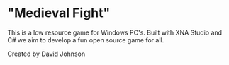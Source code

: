 "Medieval Fight"
==============

This is a low resource game for Windows PC's. Built with XNA Studio and C# we aim to develop a fun open source game for all.

Created by David Johnson
